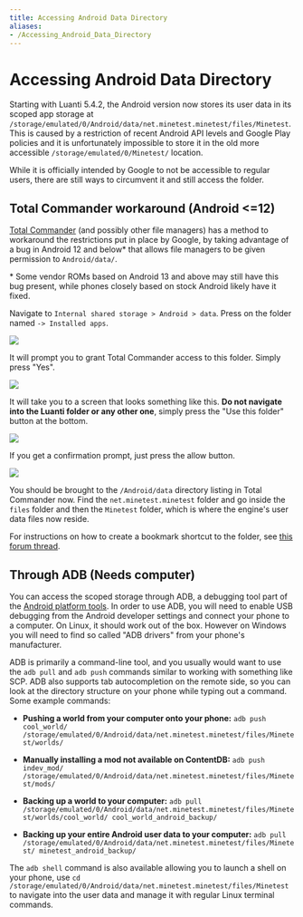```yaml
---
title: Accessing Android Data Directory
aliases:
- /Accessing_Android_Data_Directory
---
```


# Accessing Android Data Directory
Starting with Luanti 5.4.2, the Android version now stores its user data in its scoped app storage at `/storage/emulated/0/Android/data/net.minetest.minetest/files/Minetest`. This is caused by a restriction of recent Android API levels and Google Play policies and it is unfortunately impossible to store it in the old more accessible `/storage/emulated/0/Minetest/` location.

While it is officially intended by Google to not be accessible to regular users, there are still ways to circumvent it and still access the folder.

## Total Commander workaround (Android <=12)
[Total Commander](https://play.google.com/store/apps/details?id=com.ghisler.android.TotalCommander) (and possibly other file managers) has a method to workaround the restrictions put in place by Google, by taking advantage of a bug in Android 12 and below* that allows file managers to be given permission to `Android/data/`.

\* Some vendor ROMs based on Android 13 and above may still have this bug present, while phones closely based on stock Android likely have it fixed.

Navigate to `Internal shared storage > Android > data`. Press on the folder named `-> Installed apps`.

![](/images/accessing_android_data/tc_1.webp)

It will prompt you to grant Total Commander access to this folder. Simply press "Yes".

![](/images/accessing_android_data/tc_2.webp)

It will take you to a screen that looks something like this. **Do not navigate into the Luanti folder or any other one**, simply press the "Use this folder" button at the bottom.

![](/images/accessing_android_data/tc_3.webp)

If you get a confirmation prompt, just press the allow button.

![](/images/accessing_android_data/tc_4.webp)

You should be brought to the `/Android/data` directory listing in Total Commander now. Find the `net.minetest.minetest` folder and go inside the `files` folder and then the `Minetest` folder, which is where the engine's user data files now reside.

For instructions on how to create a bookmark shortcut to the folder, see [this forum thread](https://forum.luanti.org/viewtopic.php?f=18&t=27684).

## Through ADB (Needs computer)
You can access the scoped storage through ADB, a debugging tool part of the [Android platform tools](https://developer.android.com/studio/releases/platform-tools). In order to use ADB, you will need to enable USB debugging from the Android developer settings and connect your phone to a computer. On Linux, it should work out of the box. However on Windows you will need to find so called "ADB drivers" from your phone's manufacturer.

ADB is primarily a command-line tool, and you usually would want to use the `adb pull` and `adb push` commands similar to working with something like SCP. ADB also supports tab autocompletion on the remote side, so you can look at the directory structure on your phone while typing out a command. Some example commands:

* **Pushing a world from your computer onto your phone:** `adb push cool_world/ /storage/emulated/0/Android/data/net.minetest.minetest/files/Minetest/worlds/`

* **Manually installing a mod not available on ContentDB:** `adb push indev_mod/ /storage/emulated/0/Android/data/net.minetest.minetest/files/Minetest/mods/`

* **Backing up a world to your computer:** `adb pull /storage/emulated/0/Android/data/net.minetest.minetest/files/Minetest/worlds/cool_world/ cool_world_android_backup/`

* **Backing up your entire Android user data to your computer:** `adb pull /storage/emulated/0/Android/data/net.minetest.minetest/files/Minetest/ minetest_android_backup/`

The `adb shell` command is also available allowing you to launch a shell on your phone, use `cd /storage/emulated/0/Android/data/net.minetest.minetest/files/Minetest` to navigate into the user data and manage it with regular Linux terminal commands.
